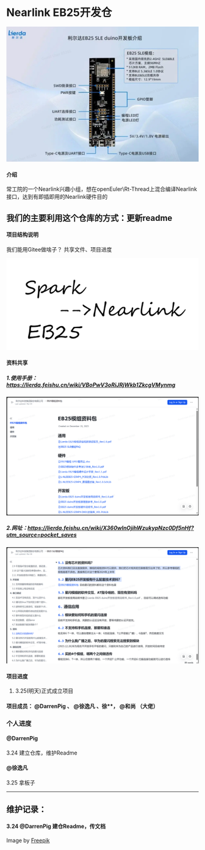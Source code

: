 # Nearlink EB25开发仓
![输入图片说明](image/EB25.png)

#### 介绍
常工院的一个Nearlink兴趣小组，想在openEuler\Rt-Thread上混合编译Nearlink接口，达到有即插即用的Nearlink硬件目的


## 我们的主要利用这个仓库的方式：更新readme


#### 项目结构说明
我们能用Gitee做啥子？
共享文件、项目进度

![输入图片说明](image/SegonUIScript%20%20aim.png)


#### 资料共享

##### 1.使用手册：https://lierda.feishu.cn/wiki/VBoPwV3oRiJRjWkb1ZkcgVMynmg

![官方的资料包截图](image/%E5%AE%98%E6%96%B9%E7%9A%84%E8%B5%84%E6%96%99%E5%8C%85%E6%88%AA%E5%9B%BE.png)
##### 2.网址：https://lierda.feishu.cn/wiki/X360wInOjihWzukypNzc0Df5nHf?utm_source=pocket_saves
![输入图片说明](image/FAQ%E6%88%AA%E5%9B%BE.png)
#### 项目进度
1.  3.25(明天)正式成立项目

#### 项目成员： @DarrenPig 、 @徐逸凡 、徐**， @和尚 （大佬）

### 个人进度

####  @DarrenPig 
3.24 建立仓库，维护Readme

####  @徐逸凡 
3.25 拿板子

---
## 维护记录：
#### 3.24 @DarrenPig 建仓Readme，传文档


Image by <a href="https://www.freepik.com/free-psd/flat-design-plant-shop-template_40201855.htm#&position=26&from_view=author&uuid=eb059247-9847-433e-a0fe-1d7692fcd229">Freepik</a>
